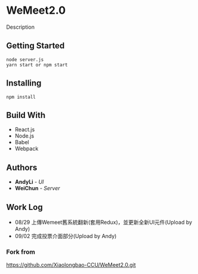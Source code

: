 # WeMeet2.0
Description

## Getting Started
```
node server.js 
yarn start or npm start
```

## Installing
```
npm install
```

## Build With
- React.js
- Node.js
- Babel
- Webpack

## Authors
* **AndyLi** - *UI*
* **WeiChun** - *Server*

## Work Log
- 08/29 上傳Wemeet舊系統翻新(套用Redux)，並更新全新UI元件(Upload by Andy)
- 09/02 完成投票介面部分(Upload by Andy) 

### Fork from
https://github.com/Xiaolongbao-CCU/WeMeet2.0.git
